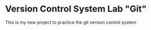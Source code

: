 # Version Control System Lab "Git"

This is my new project to practice the git version control system 